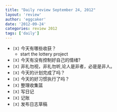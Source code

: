```yaml
---
title: "Daily review September 24, 2012" 
layout: 'review'
author: 'eggcaker'
date: '2012-09-24'
categories: review 2012
tags: ['daily']
---
```



  * `[X]` 今天有哪些收获？ 
    * start the lottery project 
  * `[X]` 今天有没有控制好自己的情绪? 
  * `[X]` 非礼勿视，非礼勿听,论人是非者，必是是非人。 
  * `[X]` 今天的计划完成了吗？ 
  * `[X]` 今天的好习惯执行了吗？ 
  * `[X]` 整理收集篮 
  * `[X]` 写日记 
  * `[X]` 记账 
  * `[X]` 发布日志草稿 

